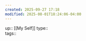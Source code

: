 ```yaml
---
created: 2025-09-27 17:18
modified: 2025-08-01T18:24:06-04:00
---
```

up:: [[My Self]]
type::  
tags::